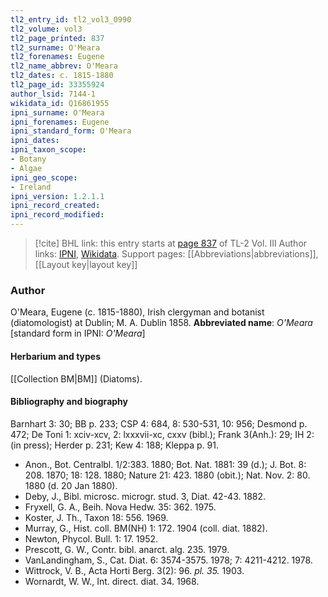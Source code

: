 ```yaml
---
tl2_entry_id: tl2_vol3_0990
tl2_volume: vol3
tl2_page_printed: 837
tl2_surname: O'Meara
tl2_forenames: Eugene
tl2_name_abbrev: O'Meara
tl2_dates: c. 1815-1880
tl2_page_id: 33355924
author_lsid: 7144-1
wikidata_id: Q16861955
ipni_surname: O'Meara
ipni_forenames: Eugene
ipni_standard_form: O'Meara
ipni_dates: 
ipni_taxon_scope: 
- Botany
- Algae
ipni_geo_scope: 
- Ireland
ipni_version: 1.2.1.1
ipni_record_created: 
ipni_record_modified:
---
```


> [!cite] BHL link: this entry starts at [page 837](https://www.biodiversitylibrary.org/page/33355924) of TL-2 Vol. III
> Author links: [IPNI](https://www.ipni.org/a/7144-1), [Wikidata](https://www.wikidata.org/wiki/Q16861955). Support pages: [[Abbreviations|abbreviations]], [[Layout key|layout key]]

### Author

O'Meara, Eugene (c. 1815-1880), Irish clergyman and botanist (diatomologist) at Dublin; M. A. Dublin 1858. 
**Abbreviated name**: *O'Meara* \[standard form in IPNI: *O'Meara*\]

#### Herbarium and types

[[Collection BM|BM]] (Diatoms).

#### Bibliography and biography

Barnhart 3: 30; BB p. 233; CSP 4: 684, 8: 530-531, 10: 956; Desmond p. 472; De Toni 1: xciv-xcv, 2: lxxxvii-xc, cxxv (bibl.); Frank 3(Anh.): 29; IH 2: (in press); Herder p. 231; Kew 4: 188; Kleppa p. 91.
- Anon., Bot. Centralbl. 1/2:383. 1880; Bot. Nat. 1881: 39 (d.); J. Bot. 8: 208. 1870; 18: 128. 1880; Nature 21: 423. 1880 (obit.); Nat. Nov. 2: 80. 1880 (d. 20 Jan 1880).
- Deby, J., Bibl. microsc. microgr. stud. 3, Diat. 42-43. 1882.
- Fryxell, G. A., Beih. Nova Hedw. 35: 362. 1975.
- Koster, J. Th., Taxon 18: 556. 1969.
- Murray, G., Hist. coll. BM(NH) 1: 172. 1904 (coll. diat. 1882).
- Newton, Phycol. Bull. 1: 17. 1952.
- Prescott, G. W., Contr. bibl. anarct. alg. 235. 1979.
- VanLandingham, S., Cat. Diat. 6: 3574-3575. 1978; 7: 4211-4212. 1978.
- Wittrock, V. B., Acta Horti Berg. 3(2): 96. *pl. 35.* 1903.
- Wornardt, W. W., Int. direct. diat. 34. 1968.

